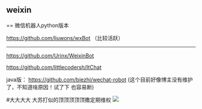                                                       
## weixin                                                     
== 微信机器人python版本

https://github.com/liuwons/wxBot （比较活跃）
***

https://github.com/Urinx/WeixinBot 

https://github.com/littlecodersh/ItChat

java版：
https://github.com/biezhi/wechat-robot          (这个目前好像博主没有维护了，不知道啥原因！试了下 也容易断)



#大大大大
 大苏打似的顶顶顶顶顶撒定期维权
 ![](http://www.baidu.com/img/bdlogo.gif)
